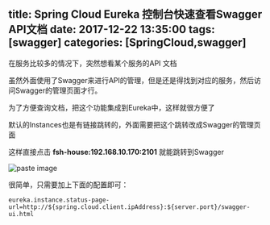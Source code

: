 title: Spring Cloud Eureka 控制台快速查看Swagger API文档
date: 2017-12-22 13:35:00
tags: [swagger]
categories: [SpringCloud,swagger]
---
在服务比较多的情况下，突然想看某个服务的API 文档

虽然外面使用了Swagger来进行API的管理，但是还是得找到对应的服务，然后访问Swagger的管理页面才行。

为了方便查询文档，把这个功能集成到Eureka中，这样就很方便了

<!-- more -->

默认的Instances也是有链接跳转的，外面需要把这个跳转改成Swagger的管理页面

这样直接点击 **fsh-house:192.168.10.170:2101** 就能跳转到Swagger

![paste image](http://oisa91ton.bkt.clouddn.com/1513921058272fqw8kbq3.png?imageslim)

很简单，只需要加上下面的配置即可：

```
eureka.instance.status-page-url=http://${spring.cloud.client.ipAddress}:${server.port}/swagger-ui.html
```
